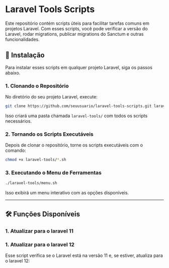 # Laravel Tools Scripts

Este repositório contém scripts úteis para facilitar tarefas comuns em projetos Laravel. Com esses scripts, você pode verificar a versão do Laravel, rodar migrations, publicar migrations do Sanctum e outras funcionalidades.

## 🚀 Instalação

Para instalar esses scripts em qualquer projeto Laravel, siga os passos abaixo.

### 1. **Clonando o Repositório**

No diretório do seu projeto Laravel, execute:

```bash
git clone https://github.com/seuusuario/laravel-tools-scripts.git laravel-tools
```
Isso criará uma pasta chamada `laravel-tools/` com todos os scripts necessários.

### 2. **Tornando os Scripts Executáveis**

Depois de clonar o repositório, torne os scripts executáveis com o comando:
```bash
chmod +x laravel-tools/*.sh
```
### 3. **Executando o Menu de Ferramentas**
```bash
./laravel-tools/menu.sh
```


Isso exibirá um menu interativo com as opções disponíveis.

---

## 🛠️ **Funções Disponíveis**

### 1. **Atualizar para o laravel 11**

### 1. **Atualizar para o laravel 12**

Esse script verifica se o Laravel está na versão 11 e, se estiver, atualiza para o laravel 12:


